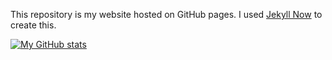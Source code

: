 This repository is my website hosted on GitHub pages. I used [Jekyll Now](https://github.com/jekyll/jekyll) to create this. 

[![My GitHub stats](https://github-readme-stats.vercel.app/api?username=benyamin-noori)](https://github.com/anuraghazra/github-readme-stats)
